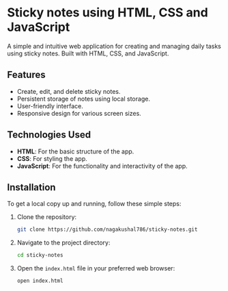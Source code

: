 # Sticky notes using HTML, CSS and JavaScript

A simple and intuitive web application for creating and managing daily tasks using sticky notes. Built with HTML, CSS, and JavaScript.

## Features

- Create, edit, and delete sticky notes.
- Persistent storage of notes using local storage.
- User-friendly interface.
- Responsive design for various screen sizes.

## Technologies Used

- **HTML**: For the basic structure of the app.
- **CSS**: For styling the app.
- **JavaScript**: For the functionality and interactivity of the app.

## Installation

To get a local copy up and running, follow these simple steps:

1. Clone the repository:
    ```sh
    git clone https://github.com/nagakushal786/sticky-notes.git
    ```

2. Navigate to the project directory:
    ```sh
    cd sticky-notes
    ```

3. Open the `index.html` file in your preferred web browser:
    ```sh
    open index.html
    ```
